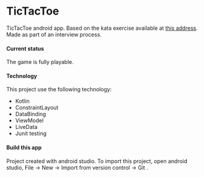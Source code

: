 # TicTacToe
TicTacToe android app.
Based on the kata exercise available at [this address](https://github.com/stephane-genicot/katas/blob/master/TicTacToe.md).
Made as part of an interview process.

#### Current status
The game is fully playable.

#### Technology
This project use the following technology:
- Kotlin
- ConstraintLayout
- DataBinding
- ViewModel
- LiveData
- Junit testing

#### Build this app
Project created with android studio. To import this project, open android studio, File -> New -> Import from version control -> Git .

